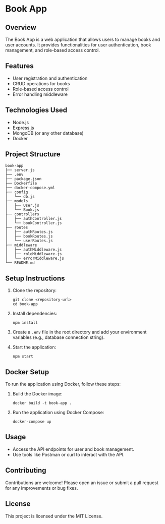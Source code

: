 # Book App

## Overview
The Book App is a web application that allows users to manage books and user accounts. It provides functionalities for user authentication, book management, and role-based access control.

## Features
- User registration and authentication
- CRUD operations for books
- Role-based access control
- Error handling middleware

## Technologies Used
- Node.js
- Express.js
- MongoDB (or any other database)
- Docker

## Project Structure
```
book-app
├── server.js
├── .env
├── package.json
├── Dockerfile
├── docker-compose.yml
├── config
│   └── db.js
├── models
│   ├── User.js
│   └── Book.js
├── controllers
│   ├── authController.js
│   └── bookController.js
├── routes
│   ├── authRoutes.js
│   ├── bookRoutes.js
│   └── userRoutes.js
├── middleware
│   ├── authMiddleware.js
│   ├── roleMiddleware.js
│   └── errorMiddleware.js
└── README.md
```

## Setup Instructions
1. Clone the repository:
   ```
   git clone <repository-url>
   cd book-app
   ```

2. Install dependencies:
   ```
   npm install
   ```

3. Create a `.env` file in the root directory and add your environment variables (e.g., database connection string).

4. Start the application:
   ```
   npm start
   ```

## Docker Setup
To run the application using Docker, follow these steps:

1. Build the Docker image:
   ```
   docker build -t book-app .
   ```

2. Run the application using Docker Compose:
   ```
   docker-compose up
   ```

## Usage
- Access the API endpoints for user and book management.
- Use tools like Postman or curl to interact with the API.

## Contributing
Contributions are welcome! Please open an issue or submit a pull request for any improvements or bug fixes.

## License
This project is licensed under the MIT License.